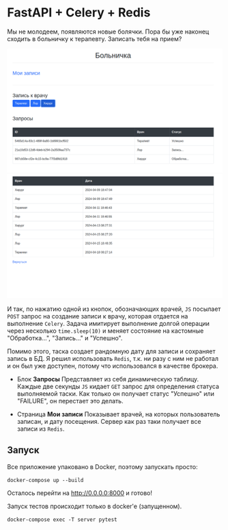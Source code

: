# FastAPI + Celery + Redis

Мы не молодеем, появляются новые болячки. Пора бы уже наконец сходить в больничку к терапевту.
Записать тебя на прием?

![home](assets/img/image2.png)
![records](assets/img/image1.png)

И так, по нажатию одной из кнопок, обозначающих врачей, `JS` посылает `POST` запрос на создание записи
к врачу, которая отдается на выполнение `Celery`. Задача имитирует выполнение долгой операции через несколько `time.sleep(10)`
и меняет состояние на кастомные "Обработка...", "Запись..." и "Успешно". 

Помимо этого, таска создает рандомную дату для записи и сохраняет запись в БД. Я решил использовать `Redis`, т.к. ни разу с ним не работал и он был уже доступен, потому что
использовался в качестве брокера.

* Блок **Запросы** 
Представляет из себя динамическую таблицу. Каждые две секунды `JS` кидает `GET` запрос
для определения статуса выполняемой таски. Как только он получает статус "Успешно" или "FAILURE", он перестает это делать.


* Страница **Мои записи** 
Показывает врачей, на которых пользователь записан, и дату посещения. Сервер как раз таки получает
все записи из `Redis`.

## Запуск

Все приложение упаковано в Docker, поэтому запускать просто:
```shell
docker-compose up --build
```
Осталось перейти на http://0.0.0.0:8000 и готово!

Запуск тестов происходит только в docker'e (запущенном).

```shell
docker-compose exec -T server pytest
```

